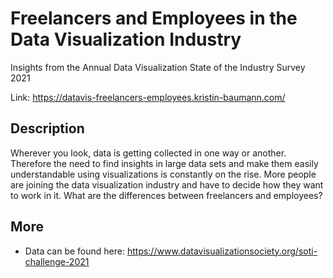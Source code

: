 # Freelancers and Employees in the Data Visualization Industry

Insights from the Annual Data Visualization State of the Industry Survey 2021

Link: https://datavis-freelancers-employees.kristin-baumann.com/

## Description

Wherever you look, data is getting collected in one way or another. Therefore the need to find insights in large data sets and make them easily understandable using visualizations is constantly on the rise. More people are joining the data visualization industry and have to decide how they want to work in it. What are the differences between freelancers and employees?

## More

- Data can be found here: https://www.datavisualizationsociety.org/soti-challenge-2021
